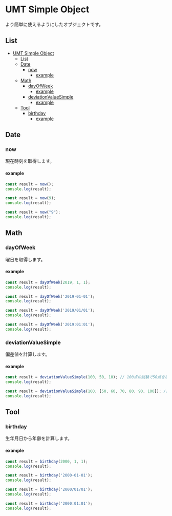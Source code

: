 # UMT Simple Object

より簡単に使えるようにしたオブジェクトです。

## List

- [UMT Simple Object](#umt-simple-object)
  - [List](#list)
  - [Date](#date)
    - [now](#now)
      - [example](#example)
  - [Math](#math)
    - [dayOfWeek](#dayofweek)
      - [example](#example-1)
    - [deviationValueSimple](#deviationvaluesimple)
      - [example](#example-2)
  - [Tool](#tool)
    - [birthday](#birthday)
      - [example](#example-3)

## Date

### now

現在時刻を取得します。

#### example

```js
const result = now();
console.log(result);
```

```js
const result = now(9);
console.log(result);
```

```js
const result = now("9");
console.log(result);
```

## Math

### dayOfWeek

曜日を取得します。

#### example

```js
const result = dayOfWeek(2019, 1, 1);
console.log(result);
```

```js
const result = dayOfWeek('2019-01-01');
console.log(result);
```

```js
const result = dayOfWeek('2019/01/01');
console.log(result);
```

```js
const result = dayOfWeek('2019:01:01');
console.log(result);
```

### deviationValueSimple

偏差値を計算します。

#### example

```js
const result = deviationValueSimple(100, 50, 10); // 100点の試験で50点を取った人の偏差値
console.log(result);
```

```js
const result = deviationValueSimple(100, [50, 60, 70, 80, 90, 100]); //平均点が50点、標準偏差が10点の試験で100点を取った人の偏差値
console.log(result);
```

## Tool

### birthday

生年月日から年齢を計算します。

#### example

```js
const result = birthday(2000, 1, 1);
console.log(result);
```

```js
const result = birthday('2000-01-01');
console.log(result);
```

```js
const result = birthday('2000/01/01');
console.log(result);
```

```js
const result = birthday('2000:01:01');
console.log(result);
```
